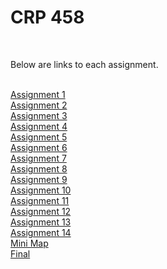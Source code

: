 <h1>CRP 458</h1>
<br>
<p>Below are links to each assignment.<p> 
<br>
<a href="https://w124gb.github.io/crp458/Assignment_1">Assignment 1</a>
  <br>
<a href="https://w124gb.github.io/crp458/Assignment_2">Assignment 2</a>
  <br>
<a href="https://w124gb.github.io/crp458/Assignment_3">Assignment 3</a>
  <br>
<a href="https://w124gb.github.io/crp458/Assignment4">Assignment 4</a>
  <br>
<a href="https://w124gb.github.io/crp458/Assignment5">Assignment 5</a>
 <br>
<a href="https://w124gb.github.io/crp458/assignment6">Assignment 6</a>
 <br>
<a href="https://w124gb.github.io/crp458/Assignment7">Assignment 7</a>
  <br>
<a href="https://w124gb.github.io/crp458/Assignment8">Assignment 8</a>
  <br>
<a href="https://w124gb.github.io/crp458/Assignment_9">Assignment 9</a>
  <br>
<a href="https://w124gb.github.io/crp458/Assignment_10">Assignment 10</a>
  <br>
<a href="https://w124gb.github.io/crp458/Assignment_11">Assignment 11</a>
  <br>
<a href="https://w124gb.github.io/crp458/Assignment_12">Assignment 12</a>
  <br>
<a href="https://w124gb.github.io/crp458/Assignment_13">Assignment 13</a>
  <br>
<a href="https://w124gb.github.io/crp458/Assignment_14">Assignment 14</a>
  <br>
<a href="https://w124gb.github.io/crp458/miniMap">Mini Map</a>
  <br>
<a href="https://w124gb.github.io/crp458/Final">Final</a>
  
